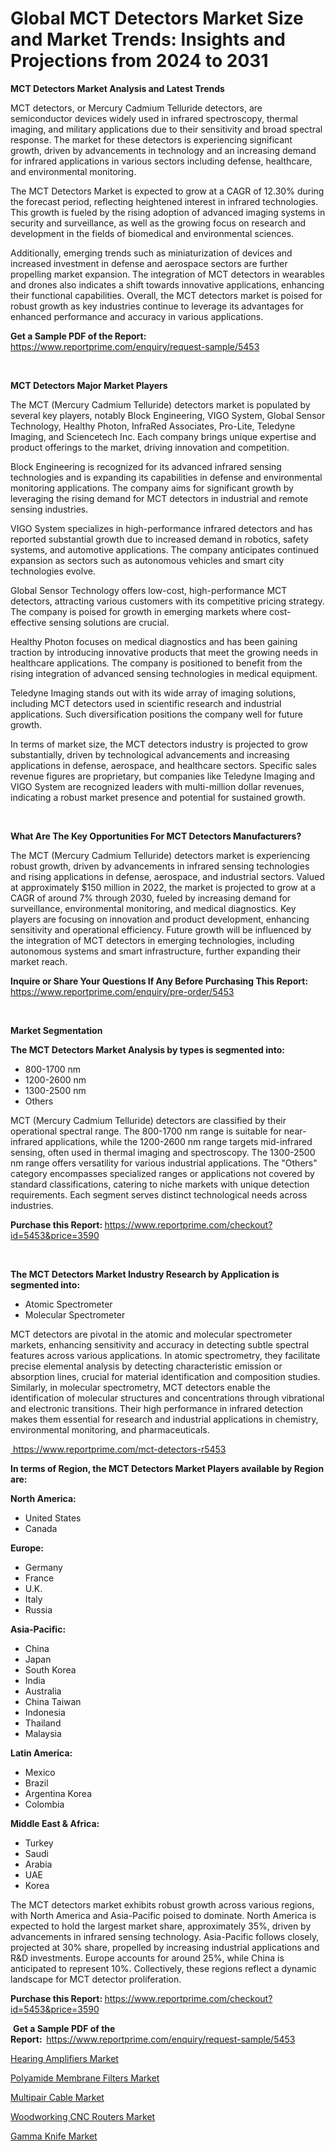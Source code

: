 <p><h1>Global MCT Detectors Market Size and Market Trends: Insights and Projections from 2024 to 2031</h1></p><p><strong>MCT Detectors Market Analysis and Latest Trends</strong></p>
<p><p>MCT detectors, or Mercury Cadmium Telluride detectors, are semiconductor devices widely used in infrared spectroscopy, thermal imaging, and military applications due to their sensitivity and broad spectral response. The market for these detectors is experiencing significant growth, driven by advancements in technology and an increasing demand for infrared applications in various sectors including defense, healthcare, and environmental monitoring.</p><p>The MCT Detectors Market is expected to grow at a CAGR of 12.30% during the forecast period, reflecting heightened interest in infrared technologies. This growth is fueled by the rising adoption of advanced imaging systems in security and surveillance, as well as the growing focus on research and development in the fields of biomedical and environmental sciences. </p><p>Additionally, emerging trends such as miniaturization of devices and increased investment in defense and aerospace sectors are further propelling market expansion. The integration of MCT detectors in wearables and drones also indicates a shift towards innovative applications, enhancing their functional capabilities. Overall, the MCT detectors market is poised for robust growth as key industries continue to leverage its advantages for enhanced performance and accuracy in various applications.</p></p>
<p><strong>Get a Sample PDF of the Report:&nbsp;</strong> <a href="https://www.reportprime.com/enquiry/request-sample/5453">https://www.reportprime.com/enquiry/request-sample/5453</a></p>
<p>&nbsp;</p>
<p><strong>MCT Detectors Major Market Players</strong></p>
<p><p>The MCT (Mercury Cadmium Telluride) detectors market is populated by several key players, notably Block Engineering, VIGO System, Global Sensor Technology, Healthy Photon, InfraRed Associates, Pro-Lite, Teledyne Imaging, and Sciencetech Inc. Each company brings unique expertise and product offerings to the market, driving innovation and competition.</p><p>Block Engineering is recognized for its advanced infrared sensing technologies and is expanding its capabilities in defense and environmental monitoring applications. The company aims for significant growth by leveraging the rising demand for MCT detectors in industrial and remote sensing industries.</p><p>VIGO System specializes in high-performance infrared detectors and has reported substantial growth due to increased demand in robotics, safety systems, and automotive applications. The company anticipates continued expansion as sectors such as autonomous vehicles and smart city technologies evolve.</p><p>Global Sensor Technology offers low-cost, high-performance MCT detectors, attracting various customers with its competitive pricing strategy. The company is poised for growth in emerging markets where cost-effective sensing solutions are crucial.</p><p>Healthy Photon focuses on medical diagnostics and has been gaining traction by introducing innovative products that meet the growing needs in healthcare applications. The company is positioned to benefit from the rising integration of advanced sensing technologies in medical equipment.</p><p>Teledyne Imaging stands out with its wide array of imaging solutions, including MCT detectors used in scientific research and industrial applications. Such diversification positions the company well for future growth.</p><p>In terms of market size, the MCT detectors industry is projected to grow substantially, driven by technological advancements and increasing applications in defense, aerospace, and healthcare sectors. Specific sales revenue figures are proprietary, but companies like Teledyne Imaging and VIGO System are recognized leaders with multi-million dollar revenues, indicating a robust market presence and potential for sustained growth.</p></p>
<p>&nbsp;</p>
<p><strong>What Are The Key Opportunities For MCT Detectors Manufacturers?</strong></p>
<p><p>The MCT (Mercury Cadmium Telluride) detectors market is experiencing robust growth, driven by advancements in infrared sensing technologies and rising applications in defense, aerospace, and industrial sectors. Valued at approximately $150 million in 2022, the market is projected to grow at a CAGR of around 7% through 2030, fueled by increasing demand for surveillance, environmental monitoring, and medical diagnostics. Key players are focusing on innovation and product development, enhancing sensitivity and operational efficiency. Future growth will be influenced by the integration of MCT detectors in emerging technologies, including autonomous systems and smart infrastructure, further expanding their market reach.</p></p>
<p><strong>Inquire or Share Your Questions If Any Before Purchasing This Report:</strong> <a href="https://www.reportprime.com/enquiry/pre-order/5453">https://www.reportprime.com/enquiry/pre-order/5453</a></p>
<p>&nbsp;</p>
<p><strong>Market Segmentation</strong></p>
<p><strong>The MCT Detectors Market Analysis by types is segmented into:</strong></p>
<p><ul><li>800-1700 nm</li><li>1200-2600 nm</li><li>1300-2500 nm</li><li>Others</li></ul></p>
<p><p>MCT (Mercury Cadmium Telluride) detectors are classified by their operational spectral range. The 800-1700 nm range is suitable for near-infrared applications, while the 1200-2600 nm range targets mid-infrared sensing, often used in thermal imaging and spectroscopy. The 1300-2500 nm range offers versatility for various industrial applications. The "Others" category encompasses specialized ranges or applications not covered by standard classifications, catering to niche markets with unique detection requirements. Each segment serves distinct technological needs across industries.</p></p>
<p><strong>Purchase this Report:&nbsp;</strong><a href="https://www.reportprime.com/checkout?id=5453&price=3590">https://www.reportprime.com/checkout?id=5453&price=3590</a></p>
<p>&nbsp;</p>
<p><strong>The MCT Detectors Market Industry Research by Application is segmented into:</strong></p>
<p><ul><li>Atomic Spectrometer</li><li>Molecular Spectrometer</li></ul></p>
<p><p>MCT detectors are pivotal in the atomic and molecular spectrometer markets, enhancing sensitivity and accuracy in detecting subtle spectral features across various applications. In atomic spectrometry, they facilitate precise elemental analysis by detecting characteristic emission or absorption lines, crucial for material identification and composition studies. Similarly, in molecular spectrometry, MCT detectors enable the identification of molecular structures and concentrations through vibrational and electronic transitions. Their high performance in infrared detection makes them essential for research and industrial applications in chemistry, environmental monitoring, and pharmaceuticals.</p></p>
<p><a href="https://www.reportprime.com/mct-detectors-r5453">&nbsp;https://www.reportprime.com/mct-detectors-r5453</a></p>
<p><strong>In terms of Region, the MCT Detectors Market Players available by Region are:</strong></p>
<p>
    <p> <strong> North America: </strong>
        <ul>
            <li>United States</li>
            <li>Canada</li>
        </ul>
        </p> 
    <p> <strong> Europe: </strong>
        <ul>
            <li>Germany</li>
            <li>France</li>
            <li>U.K.</li>
            <li>Italy</li>
            <li>Russia</li>
        </ul>
        </p> 
    <p> <strong> Asia-Pacific: </strong>
        <ul>
            <li>China</li>
            <li>Japan</li>
            <li>South Korea</li>
            <li>India</li>
            <li>Australia</li>
            <li>China Taiwan</li>
            <li>Indonesia</li>
            <li>Thailand</li>
            <li>Malaysia</li>
        </ul>
        </p> 
    <p> <strong> Latin America: </strong>
        <ul>
            <li>Mexico</li>
            <li>Brazil</li>
            <li>Argentina Korea</li>
            <li>Colombia</li>
        </ul>
        </p> 
    <p> <strong> Middle East & Africa: </strong>
        <ul>
            <li>Turkey</li>
            <li>Saudi</li>
            <li>Arabia</li>
            <li>UAE</li>
            <li>Korea</li>
        </ul>
    </p>
    </p>
<p><p>The MCT detectors market exhibits robust growth across various regions, with North America and Asia-Pacific poised to dominate. North America is expected to hold the largest market share, approximately 35%, driven by advancements in infrared sensing technology. Asia-Pacific follows closely, projected at 30% share, propelled by increasing industrial applications and R&D investments. Europe accounts for around 25%, while China is anticipated to represent 10%. Collectively, these regions reflect a dynamic landscape for MCT detector proliferation.</p></p>
<p><strong>Purchase this Report: </strong><a href="https://www.reportprime.com/checkout?id=5453&price=3590">https://www.reportprime.com/checkout?id=5453&price=3590</a></p>
<p>&nbsp;<strong>Get a Sample PDF of the Report:&nbsp;&nbsp;</strong><a href="https://www.reportprime.com/enquiry/request-sample/5453">https://www.reportprime.com/enquiry/request-sample/5453</a></p>
<p><strong></strong></p>
<p><p><a href="https://www.linkedin.com/pulse/hearing-amplifiers-market-growth-segmentation-regional-oimec?trackingId=voOuvMSBRnSMthrPNTsv3w%3D%3D">Hearing Amplifiers Market</a></p><p><a href="https://issuu.com/reportprime-2/docs/polyamide-membrane-filters-market-s_08a04f98e25170">Polyamide Membrane Filters Market</a></p><p><a href="https://github.com/SanjidaMahmud81/Market-Research-Report-List-1/blob/main/multipair-cable-market.md">Multipair Cable Market</a></p><p><a href="https://issuu.com/reportprime-2/docs/woodworking-cnc-routers-market-size_ee0da3f77a8dd0">Woodworking CNC Routers Market</a></p><p><a href="https://www.linkedin.com/pulse/in-depth-analysis-global-gamma-knife-market-scope-its-rapid-growing-fz2kc?trackingId=7H%2FyuPtjQUyT15tw73T8Qw%3D%3D">Gamma Knife Market</a></p></p>